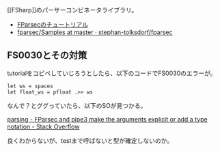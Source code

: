 [[FSharp]]のパーサーコンビネータライブラリ。

- [FParsecのチュートリアル](http://www.quanttec.com/fparsec/tutorial.html) 
- [fparsec/Samples at master · stephan-tolksdorf/fparsec](https://github.com/stephan-tolksdorf/fparsec/tree/master/Samples)

## FS0030とその対策

tutorialをコピペしていじろうとしたら、以下のコードでFS0030のエラーが。

```
let ws = spaces
let float_ws = pfloat .>> ws
```

なんで？とググっていたら、以下のSOが見つかる。

[parsing - FParsec and pipe3 make the arguments explicit or add a type notation - Stack Overflow](https://stackoverflow.com/questions/54536779/fparsec-and-pipe3-make-the-arguments-explicit-or-add-a-type-notation)

良くわからないが、testまで呼ばないと型が確定しないのか。